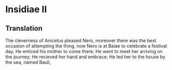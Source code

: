 # Insidiae II

## Translation

The cleverness of Anicetus pleased Nero, moreover there was the best occasion of attempting the thing, now Nero is at Baiae to celebrate a festival day. He enticed his mother to come there; He went to meet her arriving on the journey; He recieved her hand and embrace; He led her to the house by the sea, named Bauli,

